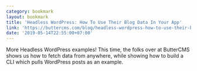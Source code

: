 ```yaml
---
category: bookmark
layout: bookmark
title: 'Headless WordPress: How To Use Their Blog Data In Your App'
link: 'https://buttercms.com/blog/headless-wordpress-how-to-use-their-blog-data-in-your-app'
date: '2019-05-14T22:55:00+07:00'
---
```


More Headless WordPress examples! This time, the folks over at ButterCMS shows us how to fetch data from anywhere, while showing how to build a CLI which pulls WordPress posts as an example.
